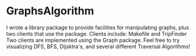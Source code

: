 # GraphsAlgorithm
I wrote a library package to provide facilities for manipulating graphs, plus two clients that use the package.
Clients include:
Makefile and TripFinder
Two clients are implemented using the Graph package.
Feel free to try visualizing DFS, BFS, Dijsktra's, and several different Traversal Algorithms!
